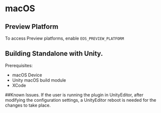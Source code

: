# macOS 

## Preview Platform
To access Preview platforms, enable `EOS_PREVIEW_PLATFORM`

## Building Standalone with Unity.

Prerequisites:

* macOS Device
* Unity macOS build module
* XCode


##Known Issues.
If the user is running the plugin in UnityEditor, after modifying the configuration settings,
a UnityEditor reboot is needed for the changes to take place.

